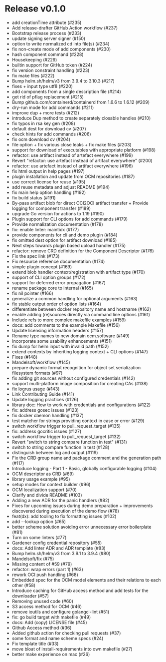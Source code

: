 # Release v0.1.0

- add creationTime attribute (#235)
- Add release-drafter GitHub Action workflow (#237)
- Bootstrap release process (#233)
- update signing server signer (#150)
- option to write normalized cd into file(s) (#234)
- fix non-create mode of add components (#230)
- hash component command (#228)
- Housekeeping (#229)
- builtin support for GitHub token (#224)
- fix version constraint handling (#223)
- fix make files (#222)
- Bump helm.sh/helm/v3 from 3.9.4 to 3.10.3 (#217)
- fixes + input type utf8 (#220)
- add components from a single description file (#214)
- get rid of pflag replacement (#215)
- Bump github.com/containerd/containerd from 1.6.6 to 1.6.12 (#209)
- dry-run mode for add commands (#211)
- improve dup + more tests (#212)
- introduce Dup method to create separately closable handles (#210)
- fix typos in rsa key gen (#208)
- default dest for download cv (#207)
- check hints for add commands (#206)
- fix ocm download cv (#204)
- file option + fix various close leaks + fix make files (#203)
- support for download of executables with appropriate platform (#198)
- refactor: use artifact instead of artefact everywhere (#199)
- Revert "refactor: use artefact instead of artifact everywhere" (#200)
- refactor: use artefact instead of artifact everywhere (#196)
- fix html output in help pages (#197)
- plugin installation and update from OCM repositories (#187)
- use correct license for reuse (#195)
- add reuse metadata and adjust README (#194)
- fix main help option handling (#192)
- fix build status (#191)
- By-pass artifact blob for direct OCI2OCI artifact transfer + Provide logging for component transfer (#189)
- upgrade Go version for actions to 1.19 (#190)
- Plugin support for CLI options for add commands (#179)
- Provide normalization documentation (#178)
- fix: enable linter: maintidx (#177)
- provide components for cli and demo plugin (#184)
- fix omitted dest option for artifact download (#185)
- Next steps towards plugin based upload handler (#175)
- refactor: remove CRD definition for the Component Descriptor (#176)
- Fix the spec link (#173)
- Fix resource reference documentation (#174)
- simple plugin concept (#169)
- extend blob handler context/registration with artifact type (#170)
- support of CLI option groups (#172)
- support for deferred error propagation (#167)
- rename package core to internal (#165)
- fix nil pointer (#166)
- generalize a common handling for optional arguments (#163)
- fix stable output order of option lists (#164)
- differentiate between docker repository name and hostname (#162)
- enable adding (re)sources directly via command line options (#161)
- Include refs to more complex makefile examples (#159)
- docs: add comments to the example Makefile (#156)
- Update licensing information headers (#157)
- Rename  type names to new domain ocm.software (#149)
- Incorporate some usability enhancements (#151)
- fix dump for helm input with invalid path (#152)
- extend contexts by inheriting logging context + CLI options (#147)
- Fixes (#148)
- Mandelsoft/workflow (#145)
- prepare dynamic format recognition for object set serialization filesystem formats (#97)
- fix adding git sources without configured credentials (#142)
- support multi-platform image composition for creating CAs (#138)
- fix logrus usage (#143)
- Link Contributing Guide (#141)
- Update logging practices (#126)
- library doc: How to work with credentials and configurations (#122)
- fix: address gosec issues (#123)
- fix docker daemon handling (#137)
- test matcher for strings providing context in case or error (#129)
- switch workflow trigger to pull\_request\_target (#135)
- fix: address gocritic issues (#127)
- switch workflow trigger to pull\_request\_target (#132)
- Revert "switch to string compare function in test" (#131)
- switch to string compare function in test (#128)
- distinguish between log and output (#119)
- Fix the CRD group name and package comment and the generation path (#117)
- Introduce logging - Part 1 - Basic, globally configurable logging (#104)
- OCM descriptor as CRD (#69)
- library usage example (#95)
- setup modes for context builder (#96)
- OCM localization support (#70)
- Clarify and divide README (#103)
- Adding a new ADR for the panic handlers (#82)
- Fixes for upcoming issues during demo preparation + improvements discovered during execution of the demo flow (#78)
- feat(dx): add tooling to fix formatting issues (#102)
- add --lookup option (#65)
- better scheme solution avoiding error unnecessary error boilerplate (#81)
- Turn on some linters (#77)
- Gardener config credential repository (#55)
- docs: Add linter ADR and ADR template (#83)
- Bump helm.sh/helm/v3 from 3.9.1 to 3.9.4 (#80)
- Mandelsoft/fix (#75)
- Missing content of #59 (#79)
- refactor: wrap errors (part 1) (#63)
- rework OCI push handling (#68)
- Embedded spec for the OCM model elements and their relations to each other  (#58)
- Introduce caching for GitHub access method and add tests for the downloader (#57)
- Removing unused code (#60)
- S3 access method for OCM (#46)
- remove ioutils and configure golangci-lint (#51)
- fix: go build target with makefile (#49)
- docs: Add (copy) LICENSE file (#45)
- Github Access method (#36)
- Added github action for checking pull requests (#37)
- some format and name scheme specs (#24)
- Fix template title (#33)
- move bloat of install-requirements into own makefile (#27)
- better make experience on mac (#26)
